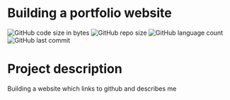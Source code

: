 # Building a portfolio website
![GitHub code size in bytes](https://img.shields.io/github/languages/code-size/roydonauyr/Roydon_portfolio)
![GitHub repo size](https://img.shields.io/github/repo-size/roydonauyr/Roydon_portfolio)
![GitHub language count](https://img.shields.io/github/languages/count/roydonauyr/Roydon_portfolio)
![GitHub last commit](https://img.shields.io/github/last-commit/roydonauyr/Roydon_portfolio)

# Project description
Building a website which links to github and describes me
